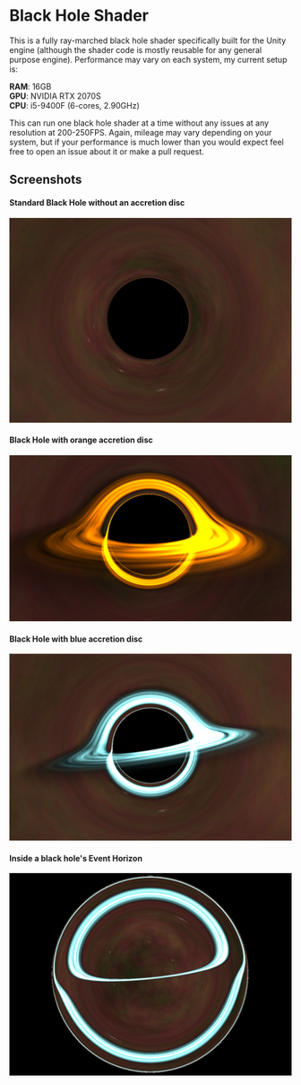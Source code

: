 # Black Hole Shader
This is a fully ray-marched black hole shader specifically built for the Unity engine (although the shader code is mostly reusable for any general purpose engine).
Performance may vary on each system, my current setup is:

**RAM**: 16GB  
**GPU**: NVIDIA RTX 2070S  
**CPU**: i5-9400F (6-cores, 2.90GHz)

This can run one black hole shader at a time without any issues at any resolution at 200-250FPS.
Again, mileage may vary depending on your system, but if your performance is much lower than you would expect feel free to open an issue about it or make a pull request.

## Screenshots

#### Standard Black Hole without an accretion disc
![blackhole](Screenshots/BlackHoleNAD.png)

#### Black Hole with orange accretion disc
![orange](Screenshots/BlackHole.png)

#### Black Hole with blue accretion disc
![blue](Screenshots/BlackHoleBAD.png)

#### Inside a black hole's Event Horizon
![event horizon](Screenshots/BlackHoleIN.png)
